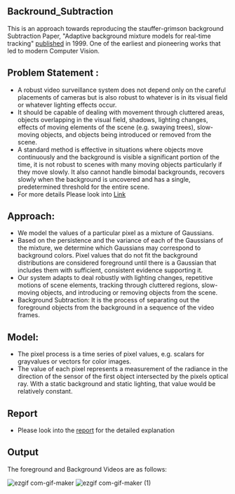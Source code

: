 ## Backround_Subtraction
This is an approach towards reproducing the stauffer-grimson background Subtraction Paper, "Adaptive background mixture models for real-time tracking" [published](https://ieeexplore.ieee.org/document/784637) in 1999. One of the earliest and pioneering works that led to modern Computer Vision. 

## Problem Statement : 
- A robust video surveillance system does not depend only on the careful placements of cameras but is also robust to whatever is in its visual field or whatever lighting effects occur.
- It should be capable of dealing with movement through cluttered areas, objects overlapping in the visual field, shadows, lighting changes, effects of moving elements of the scene (e.g. swaying trees), slow-moving objects, and objects being introduced or removed from the scene.
- A standard method is effective in situations where objects move continuously and the background is visible a significant portion of the time, it is not robust to scenes with many moving objects particularly if they move slowly. It also cannot handle bimodal backgrounds, recovers slowly when the background is uncovered and has a single, predetermined threshold for the entire scene.
- For more details Please look into [Link](https://ieeexplore.ieee.org/document/784637)

## Approach:
- We model the values of a particular pixel as a mixture of Gaussians. 
- Based on the persistence and the variance of each of the Gaussians of the mixture, we determine which Gaussians may correspond to background colors. Pixel values that do not fit the background distributions are considered foreground until there is a Gaussian that includes them with sufficient, consistent evidence supporting it. 
- Our system adapts to deal robustly with lighting changes, repetitive motions of scene elements, tracking through cluttered regions, slow-moving objects, and introducing or removing objects from the scene.
- Background Subtraction: It is the process of separating out the foreground objects from the background in a sequence of the video frames.

## Model:
- The pixel process is a time series of pixel values, e.g. scalars for grayvalues or vectors for color images.
- The value of each pixel represents a measurement of the radiance in the direction of the sensor of the first object intersected by the pixels optical ray. With a static background and static lighting, that value would be relatively constant.

## Report
 - Please look into the [report](https://github.com/Mainak1792/Backround_Subtraction/blob/main/Report/Report.md) for the detailed explanation
 
## Output
The foreground and Background Videos are as follows:
<!--  - Find the [Background](https://github.com/Mainak1792/Backround_Subtraction/blob/main/assets/background_video.mp4) and [Foreground](https://github.com/Mainak1792/Backround_Subtraction/blob/main/assets/foreground.mp4) video.  -->
![ezgif com-gif-maker](https://user-images.githubusercontent.com/76518189/152741364-0a8b48bb-95e2-402a-bda8-05e36aef75f5.gif)
![ezgif com-gif-maker (1)](https://user-images.githubusercontent.com/76518189/152741531-8aee91b3-da2a-4c78-a990-b54d04718ebf.gif)

